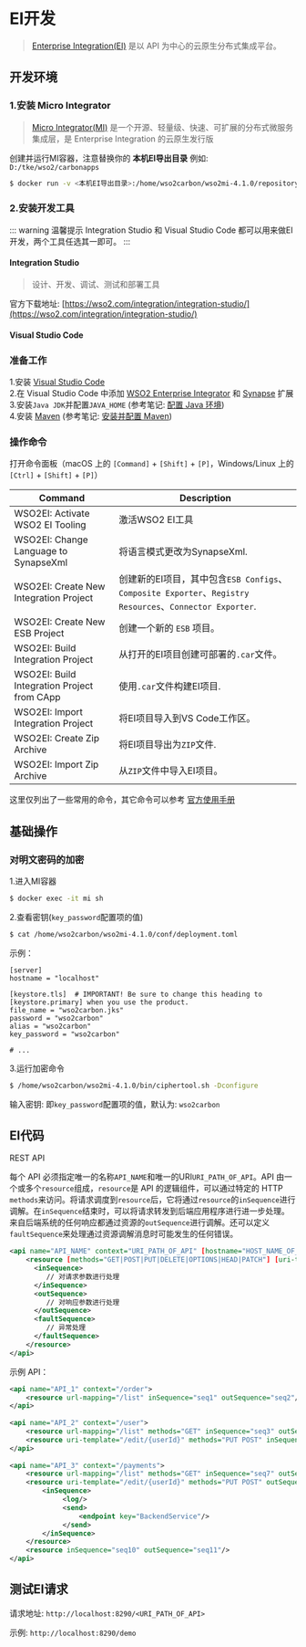 # EI开发

> [Enterprise Integration(EI)](https://wso2.com/enterprise-integrator/6.6.0) 是以 API 为中心的云原生分布式集成平台。

## 开发环境

### 1.安装 Micro Integrator

> [Micro Integrator(MI)](https://hub.docker.com/r/wso2/wso2mi) 是一个开源、轻量级、快速、可扩展的分布式微服务集成层，是 Enterprise Integration 的云原生发行版

创建并运行MI容器，注意替换你的 **本机EI导出目录** 例如: `D:/tke/wso2/carbonapps`

```sh
$ docker run -v <本机EI导出目录>:/home/wso2carbon/wso2mi-4.1.0/repository/deployment/server/carbonapps -d --network tke --ip 172.16.1.90 -it -p 8290:8290 -p 8253:8253 -p 9164:9164 --name mi wso2/wso2mi:4.1.0
```

### 2.安装开发工具

::: warning 温馨提示
Integration Studio 和 Visual Studio Code 都可以用来做EI开发，两个工具任选其一即可。
:::

#### Integration Studio

> 设计、开发、调试、测试和部署工具

官方下载地址: [https://wso2.com/integration/integration-studio/](https://wso2.com/integration/integration-studio/)

#### Visual Studio Code

### 准备工作

1.安装 [Visual Studio Code](https://code.visualstudio.com/)
<br>
2.在 Visual Studio Code 中添加 [WSO2 Enterprise Integrator](https://marketplace.visualstudio.com/items?itemName=WSO2.wso2ei) 和 [Synapse](https://marketplace.visualstudio.com/items?itemName=nexure.synapse-executor) 扩展
<br>
3.安装`Java JDK`并配置`JAVA_HOME` (参考笔记: [配置 Java 环境](/notes/java.md))
<br>
4.安装 [Maven](https://maven.apache.org/download.cgi) (参考笔记: [安装并配置 Maven](/notes/maven.md))
<br>

### 操作命令

打开命令面板（macOS 上的 `[Command]` + `[Shift]` + `[P]`，Windows/Linux 上的 `[Ctrl]` + `[Shift]` + `[P]`）

| Command                                     | Description                                                                                |
|---------------------------------------------|--------------------------------------------------------------------------------------------|
| WSO2EI: Activate WSO2 EI Tooling            | 激活WSO2 EI工具                                                                                |
| WSO2EI: Change Language to SynapseXml	      | 将语言模式更改为SynapseXml.                                                                        |
| WSO2EI: Create New Integration Project      | 创建新的EI项目，其中包含`ESB Configs`、`Composite Exporter`、`Registry Resources`、`Connector Exporter`. |
| WSO2EI: Create New ESB Project              | 创建一个新的 `ESB` 项目。                                                                           |
| WSO2EI: Build Integration Project	          | 从打开的EI项目创建可部署的`.car`文件。                                                                    |
| WSO2EI: Build Integration Project from CApp | 使用`.car`文件构建EI项目.                                                                          |
| WSO2EI: Import Integration Project          | 将EI项目导入到VS Code工作区。                                                                        |
| WSO2EI: Create Zip Archive                  | 将EI项目导出为`ZIP`文件.                                                                           |
| WSO2EI: Import Zip Archive                  | 从`ZIP`文件中导入EI项目。                                                                           |

这里仅列出了一些常用的命令，其它命令可以参考 [官方使用手册](https://marketplace.visualstudio.com/items?itemName=WSO2.wso2ei)

## 基础操作

### 对明文密码的加密

1.进入MI容器

```sh
$ docker exec -it mi sh
```

2.查看密钥(`key_password`配置项的值)

```sh
$ cat /home/wso2carbon/wso2mi-4.1.0/conf/deployment.toml
```

示例：

```ini{8}
[server]
hostname = "localhost"

[keystore.tls]  # IMPORTANT! Be sure to change this heading to [keystore.primary] when you use the product.
file_name = "wso2carbon.jks"
password = "wso2carbon"
alias = "wso2carbon"
key_password = "wso2carbon"

# ...
```

3.运行加密命令
```sh
$ /home/wso2carbon/wso2mi-4.1.0/bin/ciphertool.sh -Dconfigure
```
输入密钥: 即`key_password`配置项的值，默认为: `wso2carbon`

## EI代码

REST API

每个 API 必须指定唯一的名称`API_NAME`和唯一的URI`URI_PATH_OF_API`。API 由一个或多个`resource`组成，`resource`是 API 的逻辑组件，可以通过特定的 HTTP `methods`来访问。将请求调度到`resource`后，它将通过`resource`的`inSequence`进行调解。在`inSequence`结束时，可以将请求转发到后端应用程序进行进一步处理。来自后端系统的任何响应都通过资源的`outSequence`进行调解。还可以定义`faultSequence`来处理通过资源调解消息时可能发生的任何错误。

```xml
<api name="API_NAME" context="URI_PATH_OF_API" [hostname="HOST_NAME_OF_SERVER"]  [port="PORT_NUMBER"]>
    <resource [methods="GET|POST|PUT|DELETE|OPTIONS|HEAD|PATCH"] [uri-template="URI_TEMPLATE"|url-mapping="URL_MAPPING"]>
      <inSequence>
         // 对请求参数进行处理
      </inSequence>
      <outSequence>
         // 对响应参数进行处理
      </outSequence>
      <faultSequence>
         // 异常处理
      </faultSequence>
    </resource>
</api>
```

示例 API：

```xml
<api name="API_1" context="/order">
    <resource url-mapping="/list" inSequence="seq1" outSequence="seq2"/>
</api>
  
<api name="API_2" context="/user">
    <resource url-mapping="/list" methods="GET" inSequence="seq3" outSequence="seq4"/>
    <resource uri-template="/edit/{userId}" methods="PUT POST" inSequence="seq5" outSequence="seq6"/>
</api>
 
<api name="API_3" context="/payments">
    <resource url-mapping="/list" methods="GET" inSequence="seq7" outSequence="seq8"/>
    <resource uri-template="/edit/{userId}" methods="PUT POST" outSequence="seq9">
        <inSequence>
             <log/>
             <send>
                 <endpoint key="BackendService"/>
             </send>
        </inSequence>
    </resource>
    <resource inSequence="seq10" outSequence="seq11"/>
</api>
```

## 测试EI请求

请求地址: `http://localhost:8290/<URI_PATH_OF_API>`

示例: `http://localhost:8290/demo`